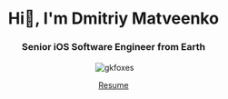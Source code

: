 <h1 align="center">Hi🌈, I'm Dmitriy Matveenko</h1>
<h3 align="center">Senior iOS Software Engineer from Earth</h3>

<p align="center">&nbsp;<img align="center" src="https://github-readme-stats.vercel.app/api?username=gkfoxes&show_icons=true&locale=en" alt="gkfoxes" /></p>

<p align="center"><a href="https://drive.google.com/file/d/1DuKGYiagCr6To5EDT6nSyqXHRyw1vB_T/view?usp=share_link">Resume</a></p>
